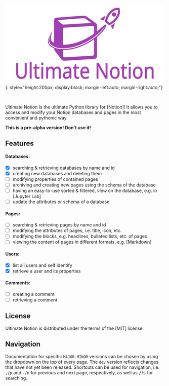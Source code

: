 # ​

![Ultimate Notion logo](assets/images/logo_with_text.svg){: style="height:200px; display:block; margin-left:auto; margin-right:auto;"}

<br>

Ultimate Notion is the ultimate Python library for [Notion]! It allows you to access and modify your Notion databases and
pages in the most convenient and pythonic way.

**This is a pre-alpha version! Don't use it!**

## Features

#### Databases:
  - [x] searching & retrieving databases by name and id
  - [x] creating new databases and deleting them
  - [ ] modifying properties of contained pages
  - [ ] archiving and creating new pages using the schema of the database
  - [ ] having an easy-to-use sorted & filtered, *view* on the database, e.g. in [Jupyter Lab]
  - [ ] update the attributes or schema of a database
#### Pages:
  - [ ] searching & retrieving pages by name and id
  - [ ] modifying the attributes of pages, i.e. title, icon, etc.
  - [ ] modifying the blocks, e.g. headlines, bulleted lists, etc. of pages
  - [ ] viewing the content of pages in different formats, e.g. [Markdown]
#### Users:
  - [x] list all users and self identify
  - [x] retrieve a user and its properties
#### Comments:
  - [ ] creating a comment
  - [ ] retrieving a comment

## License

Ultimate Notion is distributed under the terms of the [MIT] license.

## Navigation

Documentation for specific `MAJOR.MINOR` versions can be chosen by using the dropdown on the top of every page.
The `dev` version reflects changes that have not yet been released. Shortcuts can be used for navigation, i.e.
<kbd>,</kbd>/<kbd>p</kbd> and <kbd>.</kbd>/<kbd>n</kbd> for previous and next page, respectively, as well as
<kbd>/</kbd>/<kbd>s</kbd> for searching.
